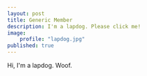 ```yaml
---
layout: post
title: Generic Member
description: I'm a lapdog. Please click me!
image: 
    profile: "lapdog.jpg"
published: true
---
```


Hi, I'm a lapdog. Woof.